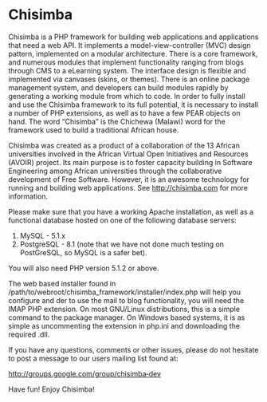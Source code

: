 Chisimba
========

Chisimba is a PHP framework for building web applications and applications that need a web API. It implements a model-view-controller (MVC) design pattern, implemented on a modular architecture. There is a core framework, and numerous modules that implement functionality ranging from blogs through CMS to a eLearning system. The interface design is flexible and implemented via canvases (skins, or themes). There is an online package management system, and developers can build modules rapidly by generating a working module from which to code. In order to fully install and use the Chisimba framework to its full potential, it is necessary to install a number of PHP extensions, as well as to have a few PEAR objects on hand. The word “Chisimba” is the Chichewa (Malawi) word for the framework used to build a traditional African house.


Chisimba was created as a product of a collaboration of the 13 African universities involved in the African Virtual Open Initiatives and Resources (AVOIR) project. Its main purpose is to foster capacity building in Software Engineering among African universities through the collaborative development of Free Software.  However, it is an awesome technology for running and building web applications. See http://chisimba.com for more information.

Please make sure that you have a working Apache installation, as well as a functional database hosted on one of the following database servers:

1. MySQL - 5.1.x
2. PostgreSQL - 8.1 (note that we have not done much testing on PostGreSQL, so MySQL is a safer bet).

You will also need PHP version 5.1.2 or above.

The web based installer found in /path/to/webroot/chisimba_framework/installer/index.php will help you configure and  der to use the mail to blog functionality, you will need the IMAP PHP extension. On most GNU/Linux distributions, this is a simple command to the package manager. On Windows based systems, it is as simple as uncommenting the extension in php.ini and downloading the required .dll.

If you have any questions, comments or other issues, please do not hesitate to post a message to our users mailing list found at:

http://groups.google.com/group/chisimba‐dev

Have fun! Enjoy Chisimba!



